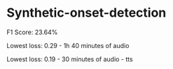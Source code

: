 # Synthetic-onset-detection

F1 Score: 23.64%

Lowest loss: 0.29 - 1h 40 minutes of audio

Lowest loss: 0.19 - 30 minutes of audio - tts
